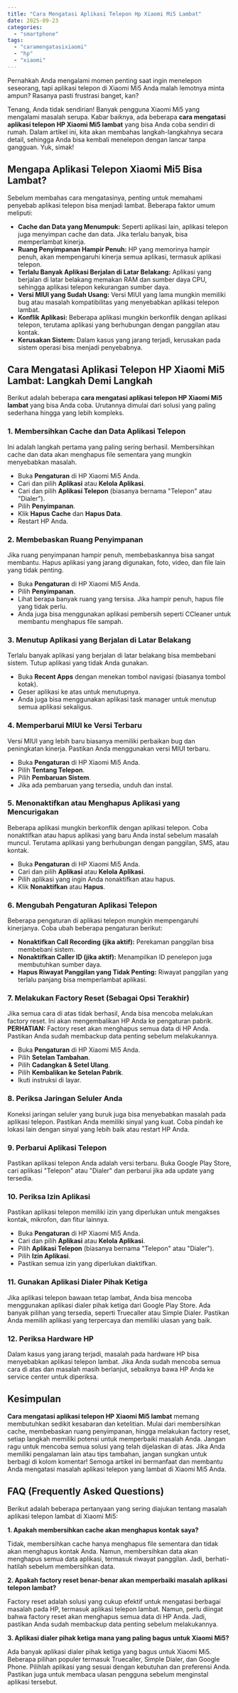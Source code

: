 ```yaml
---
title: "Cara Mengatasi Aplikasi Telepon Hp Xiaomi Mi5 Lambat"
date: 2025-09-23
categories: 
  - "smartphone"
tags: 
  - "caramengatasixiaomi"
  - "hp"
  - "xiaomi"
---
```


Pernahkah Anda mengalami momen penting saat ingin menelepon seseorang, tapi aplikasi telepon di Xiaomi Mi5 Anda malah lemotnya minta ampun? Rasanya pasti frustrasi banget, kan?

Tenang, Anda tidak sendirian! Banyak pengguna Xiaomi Mi5 yang mengalami masalah serupa. Kabar baiknya, ada beberapa **cara mengatasi aplikasi telepon HP Xiaomi Mi5 lambat** yang bisa Anda coba sendiri di rumah. Dalam artikel ini, kita akan membahas langkah-langkahnya secara detail, sehingga Anda bisa kembali menelepon dengan lancar tanpa gangguan. Yuk, simak!

## Mengapa Aplikasi Telepon Xiaomi Mi5 Bisa Lambat?

Sebelum membahas cara mengatasinya, penting untuk memahami penyebab aplikasi telepon bisa menjadi lambat. Beberapa faktor umum meliputi:

- **Cache dan Data yang Menumpuk:** Seperti aplikasi lain, aplikasi telepon juga menyimpan cache dan data. Jika terlalu banyak, bisa memperlambat kinerja.
- **Ruang Penyimpanan Hampir Penuh:** HP yang memorinya hampir penuh, akan mempengaruhi kinerja semua aplikasi, termasuk aplikasi telepon.
- **Terlalu Banyak Aplikasi Berjalan di Latar Belakang:** Aplikasi yang berjalan di latar belakang memakan RAM dan sumber daya CPU, sehingga aplikasi telepon kekurangan sumber daya.
- **Versi MIUI yang Sudah Usang:** Versi MIUI yang lama mungkin memiliki bug atau masalah kompatibilitas yang menyebabkan aplikasi telepon lambat.
- **Konflik Aplikasi:** Beberapa aplikasi mungkin berkonflik dengan aplikasi telepon, terutama aplikasi yang berhubungan dengan panggilan atau kontak.
- **Kerusakan Sistem:** Dalam kasus yang jarang terjadi, kerusakan pada sistem operasi bisa menjadi penyebabnya.

## Cara Mengatasi Aplikasi Telepon HP Xiaomi Mi5 Lambat: Langkah Demi Langkah

Berikut adalah beberapa **cara mengatasi aplikasi telepon HP Xiaomi Mi5 lambat** yang bisa Anda coba. Urutannya dimulai dari solusi yang paling sederhana hingga yang lebih kompleks.

### 1\. Membersihkan Cache dan Data Aplikasi Telepon

Ini adalah langkah pertama yang paling sering berhasil. Membersihkan cache dan data akan menghapus file sementara yang mungkin menyebabkan masalah.

- Buka **Pengaturan** di HP Xiaomi Mi5 Anda.
- Cari dan pilih **Aplikasi** atau **Kelola Aplikasi**.
- Cari dan pilih **Aplikasi Telepon** (biasanya bernama "Telepon" atau "Dialer").
- Pilih **Penyimpanan**.
- Klik **Hapus Cache** dan **Hapus Data**.
- Restart HP Anda.

### 2\. Membebaskan Ruang Penyimpanan

Jika ruang penyimpanan hampir penuh, membebaskannya bisa sangat membantu. Hapus aplikasi yang jarang digunakan, foto, video, dan file lain yang tidak penting.

- Buka **Pengaturan** di HP Xiaomi Mi5 Anda.
- Pilih **Penyimpanan**.
- Lihat berapa banyak ruang yang tersisa. Jika hampir penuh, hapus file yang tidak perlu.
- Anda juga bisa menggunakan aplikasi pembersih seperti CCleaner untuk membantu menghapus file sampah.

### 3\. Menutup Aplikasi yang Berjalan di Latar Belakang

Terlalu banyak aplikasi yang berjalan di latar belakang bisa membebani sistem. Tutup aplikasi yang tidak Anda gunakan.

- Buka **Recent Apps** dengan menekan tombol navigasi (biasanya tombol kotak).
- Geser aplikasi ke atas untuk menutupnya.
- Anda juga bisa menggunakan aplikasi task manager untuk menutup semua aplikasi sekaligus.

### 4\. Memperbarui MIUI ke Versi Terbaru

Versi MIUI yang lebih baru biasanya memiliki perbaikan bug dan peningkatan kinerja. Pastikan Anda menggunakan versi MIUI terbaru.

- Buka **Pengaturan** di HP Xiaomi Mi5 Anda.
- Pilih **Tentang Telepon**.
- Pilih **Pembaruan Sistem**.
- Jika ada pembaruan yang tersedia, unduh dan instal.

### 5\. Menonaktifkan atau Menghapus Aplikasi yang Mencurigakan

Beberapa aplikasi mungkin berkonflik dengan aplikasi telepon. Coba nonaktifkan atau hapus aplikasi yang baru Anda instal sebelum masalah muncul. Terutama aplikasi yang berhubungan dengan panggilan, SMS, atau kontak.

- Buka **Pengaturan** di HP Xiaomi Mi5 Anda.
- Cari dan pilih **Aplikasi** atau **Kelola Aplikasi**.
- Pilih aplikasi yang ingin Anda nonaktifkan atau hapus.
- Klik **Nonaktifkan** atau **Hapus**.

### 6\. Mengubah Pengaturan Aplikasi Telepon

Beberapa pengaturan di aplikasi telepon mungkin mempengaruhi kinerjanya. Coba ubah beberapa pengaturan berikut:

- **Nonaktifkan Call Recording (jika aktif):** Perekaman panggilan bisa membebani sistem.
- **Nonaktifkan Caller ID (jika aktif):** Menampilkan ID penelepon juga membutuhkan sumber daya.
- **Hapus Riwayat Panggilan yang Tidak Penting:** Riwayat panggilan yang terlalu panjang bisa memperlambat aplikasi.

### 7\. Melakukan Factory Reset (Sebagai Opsi Terakhir)

Jika semua cara di atas tidak berhasil, Anda bisa mencoba melakukan factory reset. Ini akan mengembalikan HP Anda ke pengaturan pabrik. **PERHATIAN:** Factory reset akan menghapus semua data di HP Anda. Pastikan Anda sudah membackup data penting sebelum melakukannya.

- Buka **Pengaturan** di HP Xiaomi Mi5 Anda.
- Pilih **Setelan Tambahan**.
- Pilih **Cadangkan & Setel Ulang**.
- Pilih **Kembalikan ke Setelan Pabrik**.
- Ikuti instruksi di layar.

### 8\. Periksa Jaringan Seluler Anda

Koneksi jaringan seluler yang buruk juga bisa menyebabkan masalah pada aplikasi telepon. Pastikan Anda memiliki sinyal yang kuat. Coba pindah ke lokasi lain dengan sinyal yang lebih baik atau restart HP Anda.

### 9\. Perbarui Aplikasi Telepon

Pastikan aplikasi telepon Anda adalah versi terbaru. Buka Google Play Store, cari aplikasi "Telepon" atau "Dialer" dan perbarui jika ada update yang tersedia.

### 10\. Periksa Izin Aplikasi

Pastikan aplikasi telepon memiliki izin yang diperlukan untuk mengakses kontak, mikrofon, dan fitur lainnya.

- Buka **Pengaturan** di HP Xiaomi Mi5 Anda.
- Cari dan pilih **Aplikasi** atau **Kelola Aplikasi**.
- Pilih **Aplikasi Telepon** (biasanya bernama "Telepon" atau "Dialer").
- Pilih **Izin Aplikasi**.
- Pastikan semua izin yang diperlukan diaktifkan.

### 11\. Gunakan Aplikasi Dialer Pihak Ketiga

Jika aplikasi telepon bawaan tetap lambat, Anda bisa mencoba menggunakan aplikasi dialer pihak ketiga dari Google Play Store. Ada banyak pilihan yang tersedia, seperti Truecaller atau Simple Dialer. Pastikan Anda memilih aplikasi yang terpercaya dan memiliki ulasan yang baik.

### 12\. Periksa Hardware HP

Dalam kasus yang jarang terjadi, masalah pada hardware HP bisa menyebabkan aplikasi telepon lambat. Jika Anda sudah mencoba semua cara di atas dan masalah masih berlanjut, sebaiknya bawa HP Anda ke service center untuk diperiksa.

## Kesimpulan

**Cara mengatasi aplikasi telepon HP Xiaomi Mi5 lambat** memang membutuhkan sedikit kesabaran dan ketelitian. Mulai dari membersihkan cache, membebaskan ruang penyimpanan, hingga melakukan factory reset, setiap langkah memiliki potensi untuk memperbaiki masalah Anda. Jangan ragu untuk mencoba semua solusi yang telah dijelaskan di atas. Jika Anda memiliki pengalaman lain atau tips tambahan, jangan sungkan untuk berbagi di kolom komentar! Semoga artikel ini bermanfaat dan membantu Anda mengatasi masalah aplikasi telepon yang lambat di Xiaomi Mi5 Anda.

## FAQ (Frequently Asked Questions)

Berikut adalah beberapa pertanyaan yang sering diajukan tentang masalah aplikasi telepon lambat di Xiaomi Mi5:

**1\. Apakah membersihkan cache akan menghapus kontak saya?**

Tidak, membersihkan cache hanya menghapus file sementara dan tidak akan menghapus kontak Anda. Namun, membersihkan data akan menghapus semua data aplikasi, termasuk riwayat panggilan. Jadi, berhati-hatilah sebelum membersihkan data.

**2\. Apakah factory reset benar-benar akan memperbaiki masalah aplikasi telepon lambat?**

Factory reset adalah solusi yang cukup efektif untuk mengatasi berbagai masalah pada HP, termasuk aplikasi telepon lambat. Namun, perlu diingat bahwa factory reset akan menghapus semua data di HP Anda. Jadi, pastikan Anda sudah membackup data penting sebelum melakukannya.

**3\. Aplikasi dialer pihak ketiga mana yang paling bagus untuk Xiaomi Mi5?**

Ada banyak aplikasi dialer pihak ketiga yang bagus untuk Xiaomi Mi5. Beberapa pilihan populer termasuk Truecaller, Simple Dialer, dan Google Phone. Pilihlah aplikasi yang sesuai dengan kebutuhan dan preferensi Anda. Pastikan juga untuk membaca ulasan pengguna sebelum menginstal aplikasi tersebut.
